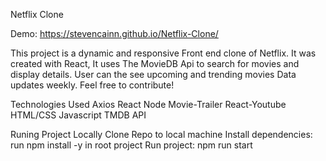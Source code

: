 Netflix Clone

Demo: https://stevencainn.github.io/Netflix-Clone/

This project is a dynamic and responsive Front end clone of Netflix. It was created with React, It uses The MovieDB Api to search for movies and display details. User can the see upcoming and trending movies Data updates weekly.
Feel free to contribute!

Technologies Used
Axios
React
Node
Movie-Trailer
React-Youtube
HTML/CSS
Javascript
TMDB API


Runing Project Locally
Clone Repo to local machine
Install dependencies: run npm install -y in root project
Run project: npm run start
